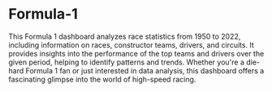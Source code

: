# Formula-1

This Formula 1 dashboard analyzes race statistics from 1950 to 2022, including information on races, constructor teams, drivers, and circuits. It provides insights into the performance of the top teams and drivers over the given period, helping to identify patterns and trends. Whether you're a die-hard Formula 1 fan or just interested in data analysis, this dashboard offers a fascinating glimpse into the world of high-speed racing.
